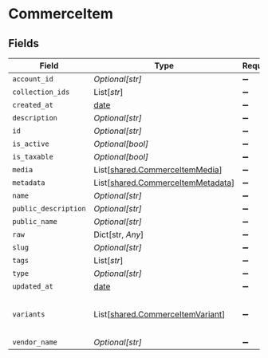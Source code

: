 # CommerceItem


## Fields

| Field                                                                            | Type                                                                             | Required                                                                         | Description                                                                      |
| -------------------------------------------------------------------------------- | -------------------------------------------------------------------------------- | -------------------------------------------------------------------------------- | -------------------------------------------------------------------------------- |
| `account_id`                                                                     | *Optional[str]*                                                                  | :heavy_minus_sign:                                                               | N/A                                                                              |
| `collection_ids`                                                                 | List[*str*]                                                                      | :heavy_minus_sign:                                                               | N/A                                                                              |
| `created_at`                                                                     | [date](https://docs.python.org/3/library/datetime.html#date-objects)             | :heavy_minus_sign:                                                               | N/A                                                                              |
| `description`                                                                    | *Optional[str]*                                                                  | :heavy_minus_sign:                                                               | N/A                                                                              |
| `id`                                                                             | *Optional[str]*                                                                  | :heavy_minus_sign:                                                               | N/A                                                                              |
| `is_active`                                                                      | *Optional[bool]*                                                                 | :heavy_minus_sign:                                                               | N/A                                                                              |
| `is_taxable`                                                                     | *Optional[bool]*                                                                 | :heavy_minus_sign:                                                               | N/A                                                                              |
| `media`                                                                          | List[[shared.CommerceItemMedia](../../models/shared/commerceitemmedia.md)]       | :heavy_minus_sign:                                                               | N/A                                                                              |
| `metadata`                                                                       | List[[shared.CommerceItemMetadata](../../models/shared/commerceitemmetadata.md)] | :heavy_minus_sign:                                                               | N/A                                                                              |
| `name`                                                                           | *Optional[str]*                                                                  | :heavy_minus_sign:                                                               | N/A                                                                              |
| `public_description`                                                             | *Optional[str]*                                                                  | :heavy_minus_sign:                                                               | N/A                                                                              |
| `public_name`                                                                    | *Optional[str]*                                                                  | :heavy_minus_sign:                                                               | N/A                                                                              |
| `raw`                                                                            | Dict[str, *Any*]                                                                 | :heavy_minus_sign:                                                               | N/A                                                                              |
| `slug`                                                                           | *Optional[str]*                                                                  | :heavy_minus_sign:                                                               | N/A                                                                              |
| `tags`                                                                           | List[*str*]                                                                      | :heavy_minus_sign:                                                               | N/A                                                                              |
| `type`                                                                           | *Optional[str]*                                                                  | :heavy_minus_sign:                                                               | N/A                                                                              |
| `updated_at`                                                                     | [date](https://docs.python.org/3/library/datetime.html#date-objects)             | :heavy_minus_sign:                                                               | N/A                                                                              |
| `variants`                                                                       | List[[shared.CommerceItemVariant](../../models/shared/commerceitemvariant.md)]   | :heavy_minus_sign:                                                               | first variant is the default variant                                             |
| `vendor_name`                                                                    | *Optional[str]*                                                                  | :heavy_minus_sign:                                                               | N/A                                                                              |